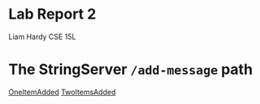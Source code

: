 # Lab Report 2
Liam Hardy
CSE 15L


# The StringServer `/add-message` path

[OneItemAdded](LabReportTwoScreenshots/LabReport2OneStringAdded.png)
[TwoItemsAdded](LabReportTwoScreenshots/LabReport2TwoStringsAdded.png)
